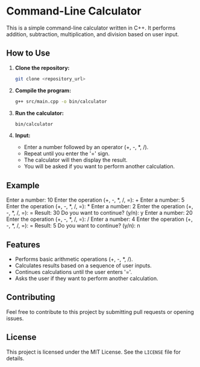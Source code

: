 # Command-Line Calculator

This is a simple command-line calculator written in C++. It performs addition, subtraction, multiplication, and division based on user input.

## How to Use

1.  **Clone the repository:**

    ```bash
    git clone <repository_url>
    ```

2.  **Compile the program:**

    ```bash
    g++ src/main.cpp -o bin/calculator
    ```

3.  **Run the calculator:**

    ```bash
    bin/calculator
    ```

4.  **Input:**
    * Enter a number followed by an operator (+, -, \*, /).
    * Repeat until you enter the '=' sign.
    * The calculator will then display the result.
    * You will be asked if you want to perform another calculation.

## Example
Enter a number: 10
Enter the operation (+, -, *, /, =): +
Enter a number: 5
Enter the operation (+, -, *, /, =): *
Enter a number: 2
Enter the operation (+, -, *, /, =): =
Result: 30
Do you want to continue? (y/n): y
Enter a number: 20
Enter the operation (+, -, *, /, =): /
Enter a number: 4
Enter the operation (+, -, *, /, =): =
Result: 5
Do you want to continue? (y/n): n

## Features

* Performs basic arithmetic operations (+, -, \*, /).
* Calculates results based on a sequence of user inputs.
* Continues calculations until the user enters '='.
* Asks the user if they want to perform another calculation.

## Contributing

Feel free to contribute to this project by submitting pull requests or opening issues.

## License

This project is licensed under the MIT License. See the `LICENSE` file for details.

